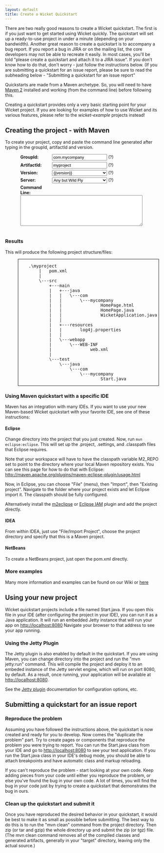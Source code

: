 ```yaml
---
layout: default
title: Create a Wicket Quickstart 
---
```


There are two really good reasons to create a Wicket quickstart.  The first is if 
you just want to get started using Wicket quickly.  The quickstart will set up a
ready-to-use project in under a minute (depending on your bandwidth).  Another 
great reason to create a quickstart is to accompany a bug report.  If you report
a bug in JIRA or on the mailing list, the core developers may not be able to 
recreate it easily.  In most cases, you'll be told "please create a quickstart and
attach it to a JIRA issue".  If you don't know how to do that, don't worry - just
follow the instructions below.  (If you are submitting a quickstart for an issue 
report, please be sure to read the subheading below - "Submitting a quickstart 
for an issue report"

Quickstarts are made from a Maven archetype.  So, you will need to have
[Maven 2](http://maven.apache.org) installed and working (from the command line)
before following this.

Creating a quickstart provides only a very basic starting point for your Wicket
project.  If you are looking for examples of how to use Wicket and its various 
features, please refer to the *wicket-example* projects instead!

## Creating the project - with Maven

To create your project, copy and paste the command line generated after
typing in the groupId, artifactId and version.

<style>	
	#mvncmd {
		padding-left: 25px;
	}
	#mvncmd label {
		font-weight: bold;
		width: 100px;
		display: inline-block;
	}
	#mvncmd input, #mvncmd select, #mvncm span { width: 180px; margin-bottom: 5px;}
	#mvncmd textarea { width: 400px; height: 100px; }
	#mvncmd br { clear: left; }	
	#mvncmd div { clear:both; padding-left: 25px; vertical-align:top;}
</style>
<script type="text/javascript">
	function changeIt()
	{
		var groupId = document.getElementById("groupId").value;
		var artifactId = document.getElementById("artifactId").value;
		var version = document.getElementById("version").value;
		var appserver = document.getElementById("appserver").value;
		var cmd;
		if(version.match(/^1\.[34]/))
			cmd = 'mvn archetype:create -DarchetypeGroupId=org.apache.wicket -DarchetypeArtifactId=wicket-archetype-quickstart -DarchetypeVersion=' + version + ' -DgroupId=' + groupId + ' -DartifactId=' + artifactId;						
		else
			cmd = 'mvn archetype:generate -DarchetypeGroupId=org.apache.wicket -DarchetypeArtifactId=wicket-archetype-quickstart -DarchetypeVersion=' + version + ' -DgroupId=' + groupId + ' -DartifactId=' + artifactId;						

		if (version.match(/.*SNAPSHOT/))
			cmd += ' -DarchetypeRepository=https://repository.apache.org/content/repositories/snapshots/';
		else
			cmd += ' -DarchetypeRepository=https://repository.apache.org/';

		if (appserver === 'wildfly')
			cmd += ' -Dlog4j.properties=wildfly-doesnt-need-log4j.properties';

		cmd += ' -DinteractiveMode=false'; 
		document.getElementById("cmdLine").value = cmd;
	}
</script>
<div id="mvncmd">
	<div>
		<label for="groupId" title="Base Package">GroupId:</label>
		<input type="text" id="groupId" value="com.mycompany" onkeyup="changeIt();" /><span title="Base Package">&nbsp;(?)</span><br/>
	</div>
	<div>
		<label for="artifactId" title="Project Name">ArtifactId:</label> 
		<input type="text" id="artifactId" value="myproject" onkeyup="changeIt();" /><span title="Project Name">&nbsp;(?)</span><br/>
	</div>
	<div>
		<label for="version" title="Wicket Version">Version:</label>
		<select id="version" onchange="changeIt();">
{% for version in site.wicket.versions reversed %}
		{% if version == site.wicket.version %}
			<option value="{{version}}" selected="selected">{{version}}</option>
		{% else %}
			<option value="{{version}}">{{version}}</option>
		{% endif %}
{% endfor %}
		</select><span title="Wicket Version">&nbsp;(?)</span>
	</div>
	<div>
		<label for="appserver" title="Server to deploy on">Server:</label>
		<select id="appserver" onchange="changeIt();">
			<option value="any" selected="selected">Any but Wild Fly</option>
			<option value="wildfly" >Wild Fly (JBoss 8.x)</option>
		</select><span title="Web/App Server">&nbsp;(?)</span>
	</div>
	<div>
		<label for="cmdLine" id="cmdLabel">Command Line:</label>
		<textarea id="cmdLine" onfocus="this.select();">
		</textarea>
		<script>changeIt();</script>
	</div>
	<br />
</div>

### Results

This will produce the following project structure/files:

<div style="margin-left: 3em; border: 1px solid black">
<pre>
    .\myproject
        |   pom.xml
        |
        \---src
            +---main
            |   +---java
            |   |   \---com
            |   |       \---mycompany
            |   |               HomePage.html
            |   |               HomePage.java
            |   |               WicketApplication.java
            |   |
            |   +---resources
            |   |       log4j.properties
            |   |
            |   \---webapp
            |       \---WEB-INF
            |               web.xml
            |
            \---test
                \---java
                    \---com
                        \---mycompany
                                Start.java
</pre>
</div>

### Using Maven quickstart with a specific IDE

Maven has an integration with many IDEs.  If you want to use your new Maven-based
Wicket quickstart with your favorite IDE, see one of these instructions:

#### Eclipse

Change directory into the project that you just created.  Now, run 
`mvn eclipse:eclipse`.  This will set up the .project, .settings, and .classpath
files that Eclipse requires.  

Note that your workspace will have to have the classpath variable M2_REPO set to point to the directory where your local Maven repository exists.  You can see this page for how to do that with Eclipse: <http://maven.apache.org/plugins/maven-eclipse-plugin/usage.html>

Now, in Eclipse, you can choose "File" (menu), then "Import", then "Existing project".
Navigate to the folder where your project exists and let Eclipse import it.  The classpath should
be fully configured.

Alternatively install the [m2eclipse](http://m2eclipse.codehaus.org/) or
[Eclipse IAM](http://www.eclipse.org/iam/) plugin and add the project
directly.

#### IDEA ####

From within IDEA, just use "File/Import Project", choose the project directory and specify that this is a Maven project.

#### NetBeans ####

To create a NetBeans project, just open the pom.xml directly.

### More examples

Many more information and examples can be found on our Wiki or
[here](http://www.ralfebert.de/blog/wicket/wicket_eclipse_setup/)

## Using your new project

Wicket quickstart projects include a file named Start.java.  If you open this file in
your IDE (after configuring the project in your IDE), you can run it as a Java application.
It will run an embedded Jetty instance that will run your app on <http://localhost:8080>
Navigate your browser to that address to see your app running.

### Using the Jetty Plugin

The Jetty plugin is also enabled by default in the quickstart.  If you are using Maven,
you can change directory into the project and run the "mvn jetty:run" command.  This will
compile the project and deploy it to an embeded instance of the Jetty servlet engine, 
which will run on port 8080, by default. As a result, once running, your application will be available at <http://localhost:8080>.

See the [Jetty plugin](http://www.mortbay.org/maven-plugin/index.html)
documentation for configuration options, etc.

## Submitting a quickstart for an issue report

### Reproduce the problem

Assuming you have followed the instructions above, the quickstart is now created and ready for you to develop.  Now comes the "duplicate the problem" part.  Try to create pages or components that reproduce the problem you were trying to report.  You can run the Start.java class from your
IDE and go to <http://localhost:8080> to see your test application.  If you run the Start.java class
in your IDE's debug mode, you should be able to attach breakpoints and have automatic class and 
markup reloading.

If you can't reproduce the problem - start looking at your own code.  Keep adding pieces from
your code until either you reproduce the problem, or else you've found the bug in your own code.
A lot of times, you will find the bug in your code just by trying to create a quickstart that
demonstrates the bug in ours.  

### Clean up the quickstart and submit it

Once you have reproduced the desired behavior in your quickstart, it would be best to make it as small as possible before submitting.  The best way to do this is to run the "mvn clean" command from the project directory.  Then zip (or tar and gzip) the whole directory up and submit the zip (or tgz) file.  (The mvn clean command removes all of the compiled classes and generated artifacts, generally in your "target" directory, leaving only the actual source.)

